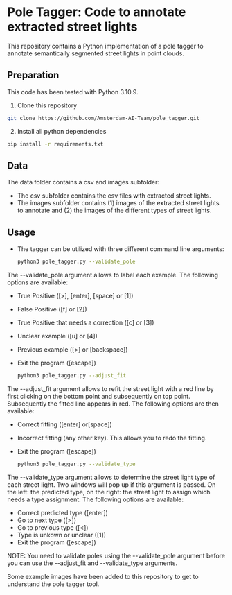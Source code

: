 # Pole Tagger: Code to annotate extracted street lights

This repository contains a Python implementation of a pole tagger to annotate semantically segmented street lights in point clouds. 

## Preparation
This code has been tested with Python 3.10.9.

1. Clone this repository 

  ```sh
  git clone https://github.com/Amsterdam-AI-Team/pole_tagger.git
  ```

2. Install all python dependencies

  ```sh
  pip install -r requirements.txt
  ```
  
## Data
The data folder contains a csv and images subfolder:

- The csv subfolder contains the csv files with extracted street lights.
- The images subfolder contains (1) images of the extracted street lights to annotate and (2) the images of the different types of street lights.

## Usage

- The tagger can be utilized with three different command line arguments:
  ```sh
  python3 pole_tagger.py --validate_pole
  ```
  
The --validate_pole argument allows to label each example. The following options are available: 
- True Positive ([>], [enter], [space] or [1])
- False Positive ([f] or [2])
- True Positive that needs a correction ([c] or [3])
- Unclear example ([u] or [4])
- Previous example ([>] or [backspace])
- Exit the program ([escape])
  
  ```sh
  python3 pole_tagger.py --adjust_fit
  ```
The --adjust_fit argument allows to refit the street light with a red line by first clicking on the bottom point and subsequently on top point. Subsequently the fitted line appears in red. The following options are then available: 
- Correct fitting ([enter] or[space])
- Incorrect fitting (any other key). This allows you to redo the fitting.
- Exit the program ([escape])
  
  ```sh
  python3 pole_tagger.py --validate_type
  ```
The --validate_type argument allows to determine the street light type of each street light. Two windows will pop up if this argument is passed. On the left: the predicted type, on the right: the street light to assign which needs a type assignment. The following options are available:
- Correct predicted type ([enter])
- Go to next type ([>])
- Go to previous type ([<])
- Type is unkown or unclear ([1])
- Exit the program ([escape])


NOTE: You need to validate poles using the --validate_pole argument before you can use the --adjust_fit and --validate_type arguments.

Some example images have been added to this repository to get to understand the pole tagger tool.
